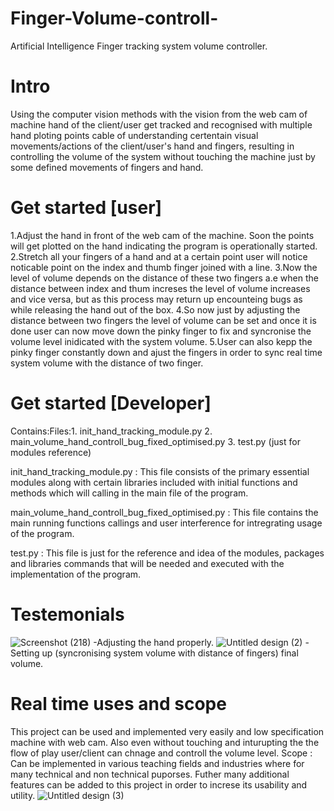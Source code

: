 # Finger-Volume-controll-
Artificial Intelligence Finger tracking system volume controller.
# Intro
Using the computer vision methods with the vision from the web cam of machine hand of the client/user get tracked and recognised with multiple hand ploting points cable of understanding certentain visual movements/actions of the client/user's hand and fingers, resulting in controlling the volume of the system without touching the machine just by some defined movements of fingers and hand.
# Get started [user]
1.Adjust the hand in front of the web cam of the machine. Soon the points will get plotted on the hand indicating the program is operationally started.
2.Stretch all your fingers of a hand and at a certain point user will notice noticable point on the index and thumb finger joined with a line.
3.Now the level of volume depends on the distance of these two fingers a.e when the distance between index and thum increses the level of volume increases and vice versa, but as this process may return up encounteing bugs as while releasing the hand out of the box.
4.So now just by adjusting the distance between two fingers the level of volume can be set and once it is done user can now move down the pinky finger to fix and syncronise the volume level inidicated with the system volume.
5.User can also kepp the pinky finger constantly down and ajust the fingers in order to sync real time system volume with the distance of two finger.
# Get started [Developer]
Contains:Files:1. init_hand_tracking_module.py
               2. main_volume_hand_controll_bug_fixed_optimised.py
               3. test.py (just for modules reference)

init_hand_tracking_module.py : This file consists of the primary essential modules along with certain libraries included with initial functions and methods which will calling in the main file of the program.
               
main_volume_hand_controll_bug_fixed_optimised.py : This file contains the main running functions callings and user interference for intregrating usage of the program.

test.py : This file is just for the reference and idea of the modules, packages and libraries commands that will be needed and executed with the implementation of the program.
# Testemonials
![Screenshot (218)](https://user-images.githubusercontent.com/90023353/131959128-adaa8a16-c5bc-4399-9897-5e485ba38179.png)
-Adjusting the hand properly.
![Untitled design (2)](https://user-images.githubusercontent.com/90023353/131965532-c23c7800-82bb-4bc5-93ca-ae9419c81798.png)
-Setting up (syncronising system volume with distance of fingers) final volume.

# Real time uses and scope
This project can be used and implemented very easily and low specification machine with web cam.
Also even without touching and inturupting the the flow of play user/client can chnage and controll the volume level.
Scope : Can be implemented in various teaching fields and industries where for many technical and non technical puporses. Futher many additional features can be added to this project in order to increse its usability and utility.
![Untitled design (3)](https://user-images.githubusercontent.com/90023353/131970082-47d67e51-69ca-4b5b-8645-2c581687865a.png)





